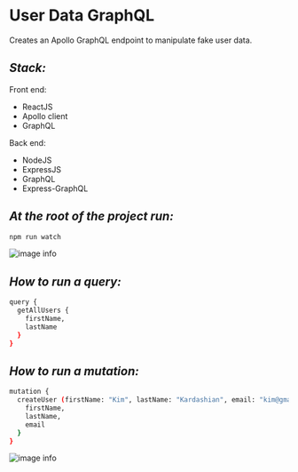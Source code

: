 # User Data GraphQL

Creates an Apollo GraphQL endpoint to manipulate fake user data.

## _Stack:_

Front end:

- ReactJS
- Apollo client
- GraphQL

Back end:

- NodeJS
- ExpressJS
- GraphQL
- Express-GraphQL

## _At the root of the project run:_

```sh
npm run watch
```

![image info](https://github.com/TDMwangi/user-data-graphql/blob/main/client/public/img/2.png)

## _How to run a query:_

```sh
query {
  getAllUsers {
    firstName,
    lastName
  }
}
```

## _How to run a mutation:_

```sh
mutation {
  createUser (firstName: "Kim", lastName: "Kardashian", email: "kim@gmail.com", password: "kanye") {
    firstName,
    lastName,
    email
  }
}
```

![image info](https://github.com/TDMwangi/user-data-graphql/blob/main/client/public/img/1.png)
